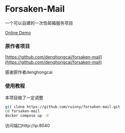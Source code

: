 Forsaken-Mail
==============

一个可以自建的一次性邮箱服务项目

[Online Demo](https://amail.2z.pw)

### 原作者项目

[https://github.com/denghongcai/forsaken-mail](https://github.com/denghongcai/forsaken-mail)

感谢原作者denghongcai

### 使用教程

本项目做了一定调整

```bash
git clone https://github.com/ruinny/forsaken-mail.git
cd forsaken-mail
docker compose up -d
```
访问端口http://ip:8040
